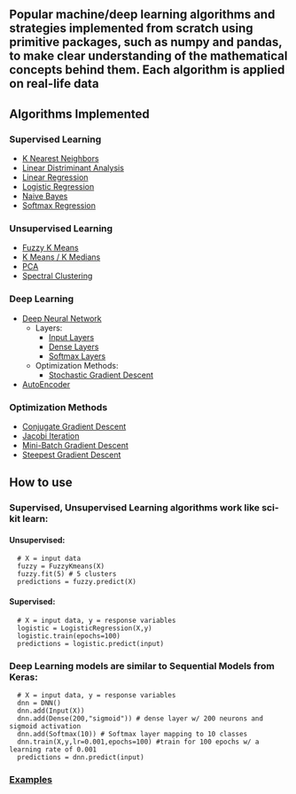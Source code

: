 ## Popular machine/deep learning algorithms and strategies implemented from scratch using primitive packages, such as numpy and pandas, to make clear understanding of the mathematical concepts behind them. Each algorithm is applied on real-life data 

## Algorithms Implemented

### Supervised Learning
  - [K Nearest Neighbors](Supervised_Learning/KNN.py)
  - [Linear Distriminant Analysis](Supervised_Learning/LinearDiscriminantAnalysis.py)
  - [Linear Regression](Supervised_Learning/LinearRegression.py)
  - [Logistic Regression](Supervised_Learning/LogisticRegression.py)
  - [Naive Bayes](Supervised_Learning/NaiveBayes.py)
  - [Softmax Regression](Supervised_Learning/SoftmaxRegression.py)

### Unsupervised Learning
  - [Fuzzy K Means](Unsupervised_Learning/FuzzyKmeans.py)
  - [K Means / K Medians](Unsupervised_Learning/KMeans_Medians.py)
  - [PCA](Unsupervised_Learning/PCA.py)
  - [Spectral Clustering](Unsupervised_Learning/SpectralClustering.py)

### Deep Learning
  - [Deep Neural Network](Deep_Learning/DeepNeuralNetwork.py)
    - Layers:
      - [Input Layers](Deep_Learning/layers/Input.py)
      - [Dense Layers](Deep_Learning/layers/Dense.py)
      - [Softmax Layers](Deep_Learning/layers/Softmax.py)
    - Optimization Methods:
      - [Stochastic Gradient Descent](Deep_Learning/nn_optimization_methods.py)
  - [AutoEncoder](Deep_Learning/AutoEncoder.py)

### Optimization Methods
  - [Conjugate Gradient Descent](tools/iterative_methods.py)
  - [Jacobi Iteration](tools/iterative_methods.py)
  - [Mini-Batch Gradient Descent](tools/iterative_methods.py)
  - [Steepest Gradient Descent](tools/iterative_methods.py)

## How to use 
  ### Supervised, Unsupervised Learning algorithms work like sci-kit learn:  

  #### Unsupervised:
      # X = input data
      fuzzy = FuzzyKmeans(X)
      fuzzy.fit(5) # 5 clusters
      predictions = fuzzy.predict(X) 

  #### Supervised:
      # X = input data, y = response variables
      logistic = LogisticRegression(X,y)
      logistic.train(epochs=100)
      predictions = logistic.predict(input)

  ### Deep Learning models are similar to Sequential Models from Keras:
      # X = input data, y = response variables
      dnn = DNN()
      dnn.add(Input(X))
      dnn.add(Dense(200,"sigmoid")) # dense layer w/ 200 neurons and sigmoid activation
      dnn.add(Softmax(10)) # Softmax layer mapping to 10 classes
      dnn.train(X,y,lr=0.001,epochs=100) #train for 100 epochs w/ a learning rate of 0.001
      predictions = dnn.predict(input)

### [Examples](Applications/)
